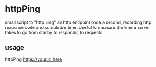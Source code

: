 # httpPing

small script to "http ping" an http endpoint once a second, recording http response code and cumulative time. Useful to measure the time a server takes to go from stanby to respondig to requests

## usage

httpPing https://yoururl.here
